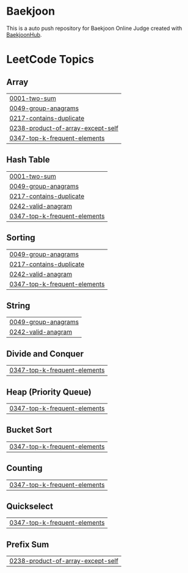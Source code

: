 # Baekjoon
This is a auto push repository for Baekjoon Online Judge created with [BaekjoonHub](https://github.com/BaekjoonHub/BaekjoonHub).

<!---LeetCode Topics Start-->
# LeetCode Topics
## Array
|  |
| ------- |
| [0001-two-sum](https://github.com/hummingbbird/yong-algorithm/tree/master/0001-two-sum) |
| [0049-group-anagrams](https://github.com/hummingbbird/yong-algorithm/tree/master/0049-group-anagrams) |
| [0217-contains-duplicate](https://github.com/hummingbbird/yong-algorithm/tree/master/0217-contains-duplicate) |
| [0238-product-of-array-except-self](https://github.com/hummingbbird/yong-algorithm/tree/master/0238-product-of-array-except-self) |
| [0347-top-k-frequent-elements](https://github.com/hummingbbird/yong-algorithm/tree/master/0347-top-k-frequent-elements) |
## Hash Table
|  |
| ------- |
| [0001-two-sum](https://github.com/hummingbbird/yong-algorithm/tree/master/0001-two-sum) |
| [0049-group-anagrams](https://github.com/hummingbbird/yong-algorithm/tree/master/0049-group-anagrams) |
| [0217-contains-duplicate](https://github.com/hummingbbird/yong-algorithm/tree/master/0217-contains-duplicate) |
| [0242-valid-anagram](https://github.com/hummingbbird/yong-algorithm/tree/master/0242-valid-anagram) |
| [0347-top-k-frequent-elements](https://github.com/hummingbbird/yong-algorithm/tree/master/0347-top-k-frequent-elements) |
## Sorting
|  |
| ------- |
| [0049-group-anagrams](https://github.com/hummingbbird/yong-algorithm/tree/master/0049-group-anagrams) |
| [0217-contains-duplicate](https://github.com/hummingbbird/yong-algorithm/tree/master/0217-contains-duplicate) |
| [0242-valid-anagram](https://github.com/hummingbbird/yong-algorithm/tree/master/0242-valid-anagram) |
| [0347-top-k-frequent-elements](https://github.com/hummingbbird/yong-algorithm/tree/master/0347-top-k-frequent-elements) |
## String
|  |
| ------- |
| [0049-group-anagrams](https://github.com/hummingbbird/yong-algorithm/tree/master/0049-group-anagrams) |
| [0242-valid-anagram](https://github.com/hummingbbird/yong-algorithm/tree/master/0242-valid-anagram) |
## Divide and Conquer
|  |
| ------- |
| [0347-top-k-frequent-elements](https://github.com/hummingbbird/yong-algorithm/tree/master/0347-top-k-frequent-elements) |
## Heap (Priority Queue)
|  |
| ------- |
| [0347-top-k-frequent-elements](https://github.com/hummingbbird/yong-algorithm/tree/master/0347-top-k-frequent-elements) |
## Bucket Sort
|  |
| ------- |
| [0347-top-k-frequent-elements](https://github.com/hummingbbird/yong-algorithm/tree/master/0347-top-k-frequent-elements) |
## Counting
|  |
| ------- |
| [0347-top-k-frequent-elements](https://github.com/hummingbbird/yong-algorithm/tree/master/0347-top-k-frequent-elements) |
## Quickselect
|  |
| ------- |
| [0347-top-k-frequent-elements](https://github.com/hummingbbird/yong-algorithm/tree/master/0347-top-k-frequent-elements) |
## Prefix Sum
|  |
| ------- |
| [0238-product-of-array-except-self](https://github.com/hummingbbird/yong-algorithm/tree/master/0238-product-of-array-except-self) |
<!---LeetCode Topics End-->